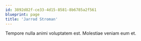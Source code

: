 ```yaml
---
id: 3892d82f-ce33-4d15-8581-8b6785a2f561
blueprint: page
title: 'Jarrod Stroman'
---
```

Tempore nulla animi voluptatem est. Molestiae veniam eum et.